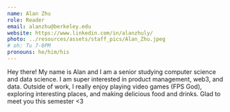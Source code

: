 ```yaml
---
name: Alan Zhu
role: Reader
email: alanzhu@berkeley.edu
website: https://www.linkedin.com/in/alanzhuly/
photo: ../resources/assets/staff_pics/Alan_Zhu.jpeg
# oh: Tu 7-8PM
pronouns: he/him/his
---
```


Hey there! My name is Alan and I am a senior studying computer science and data science. I am super interested in product management, web3, and data. Outside of work, I really enjoy playing video games (FPS God), exploring interesting places, and making delicious food and drinks. Glad to meet you this semester <3
